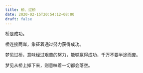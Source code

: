 ```yaml
---
title: 桥、过桥
date: 2020-02-15T20:54:12+08:00
draft: false
---
```


桥是成功。<br>


桥连接两岸，象征着通过努力获得成功。<br>


梦见过桥，意味经过艰苦的努力，能够赢得成功，千万不要半途而废。<br>


梦见从桥上掉下来，则意味着一切都会落空。<br>
